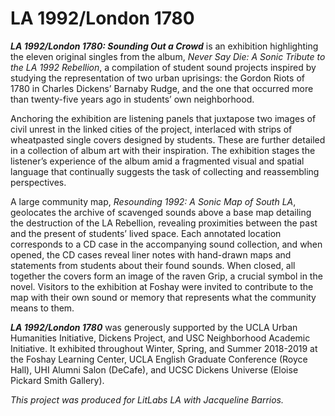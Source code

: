 # LA 1992/London 1780

***LA 1992/London 1780: Sounding Out a Crowd*** is an exhibition highlighting the eleven original singles from the album, *Never Say Die: A Sonic Tribute to the LA 1992 Rebellion*, a compilation of student sound projects inspired by studying the representation of two urban uprisings: the Gordon Riots of 1780 in Charles Dickens’ Barnaby Rudge, and the one that occurred more than twenty-five years ago in students’ own neighborhood.

Anchoring the exhibition are listening panels that juxtapose two images of civil unrest in the linked cities of the project, interlaced with strips of wheatpasted single covers designed by students. These are further detailed in a collection of album art with their inspiration. The exhibition stages the listener’s experience of the album amid a fragmented visual and spatial language that continually suggests the task of collecting and reassembling
perspectives.

A large community map, *Resounding 1992: A Sonic Map of South LA*, geolocates the archive of scavenged sounds above a base map detailing the destruction of the LA Rebellion, revealing proximities between the past and the present of students’ lived space. Each annotated location corresponds to a CD case in the accompanying sound collection, and when opened, the CD cases reveal liner notes with hand-drawn maps and statements from students about their found sounds. When closed, all together the covers form an image of the raven Grip, a crucial symbol in the novel. Visitors to the exhibition at Foshay were invited to contribute to the map with their own sound or memory that represents what the community means to them.

***LA 1992/London 1780*** was generously supported by the UCLA Urban Humanities Initiative, Dickens Project, and USC Neighborhood Academic Initiative. It exhibited throughout Winter, Spring, and Summer 2018-2019 at the Foshay Learning Center, UCLA English Graduate Conference (Royce Hall), UHI Alumni Salon (DeCafe), and UCSC Dickens Universe (Eloise Pickard Smith Gallery).

*This project was produced for LitLabs LA with Jacqueline Barrios.*
